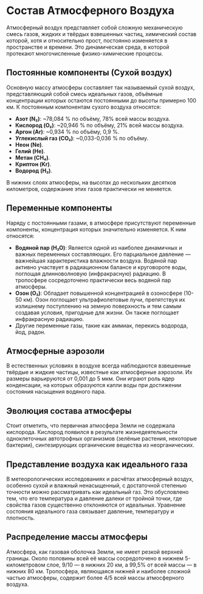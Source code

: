 # Состав Атмосферного Воздуха

Атмосферный воздух представляет собой сложную механическую смесь газов, жидких и твёрдых взвешенных частиц, химический состав которой, хотя и относительно прост, постоянно изменяется в пространстве и времени. Это динамическая среда, в которой протекают многочисленные физико-химические процессы.

## Постоянные компоненты (Сухой воздух)

Основную массу атмосферы составляет так называемый сухой воздух, представляющий собой смесь идеальных газов, объёмные концентрации которых остаются постоянными до высоты примерно 100 км. К постоянным компонентам сухого воздуха относятся:

* **Азот (N₂)**: ~78,084 % по объёму, 78% всей массы воздуха.
* **Кислород (O₂)**: ~20,946 % по объёму, 21% всей массы воздуха.
* **Аргон (Ar)**: ~0,934 % по объёму, 0,9 %.
* **Углекислый газ (CO₂)**: ~0,033-0,036 % по объёму.
* **Неон (Ne)**.
* **Гелий (He)**.
* **Метан (CH₄)**.
* **Криптон (Kr)**.
* **Водород (H₂)**.

В нижних слоях атмосферы, на высотах до нескольких десятков километров, содержание этих газов практически не меняется.

## Переменные компоненты

Наряду с постоянными газами, в атмосфере присутствуют переменные компоненты, концентрация которых значительно изменяется. К ним относятся:

* **Водяной пар (H₂O)**: Является одной из наиболее динамичных и важных переменных составляющих. Его парциальное давление — важнейшая характеристика влажности воздуха. Водяной пар активно участвует в радиационном балансе и круговороте воды, поглощая длинноволновую (инфракрасную) радиацию. В тропосфере сосредоточено практически весь водяной пар атмосферы.
* **Озон (O₃)**: Обладает повышенной концентрацией в озоносфере (10-50 км). Озон поглощает ультрафиолетовые лучи, препятствуя их излишнему поступлению на земную поверхность и тем самым создавая условия, пригодные для жизни. Он также поглощает инфракрасную радиацию.
* Другие переменные газы, такие как аммиак, перекись водорода, йод, радон.

## Атмосферные аэрозоли

В естественных условиях в воздухе всегда наблюдаются взвешенные твёрдые и жидкие частицы, известные как атмосферные аэрозоли. Их размеры варьируются от 0,001 до 5 мкм. Они играют роль ядер конденсации, на которых образуются капли воды при достижении состояния насыщения водяного пара.

## Эволюция состава атмосферы

Стоит отметить, что первичная атмосфера Земли не содержала кислорода. Кислород появился в результате жизнедеятельности одноклеточных автотрофных организмов (зелёные растения, некоторые бактерии), синтезирующих органические вещества из неорганических.

## Представление воздуха как идеального газа

В метеорологических исследованиях и расчётах атмосферный воздух, особенно сухой и влажный ненасыщенный, с достаточной степенью точности можно рассматривать как идеальный газ. Это обусловлено тем, что его температура и давление далеки от тройной точки, где свойства газов существенно отклоняются от идеальных. Уравнение состояния идеального газа связывает давление, температуру и плотность.

## Распределение массы атмосферы

Атмосфера, как газовая оболочка Земли, не имеет резкой верхней границы. Около половины всей её массы сосредоточено в нижнем 5-километровом слое, 9/10 — в нижних 20 км, а 99,5% от всей массы — в нижних 80 км. Тропосфера, являющаяся нижней и наиболее сложной частью атмосферы, содержит более 4/5 всей массы атмосферного воздуха.

